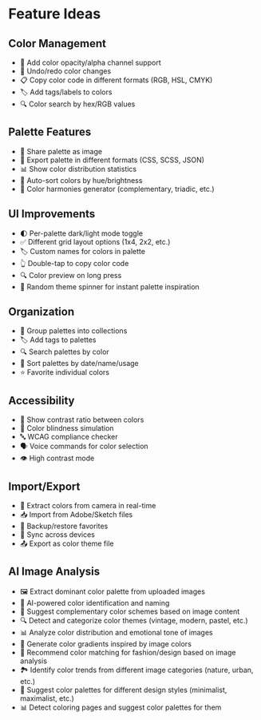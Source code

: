 # Feature Ideas

## Color Management
- 🎨 Add color opacity/alpha channel support
- 🔄 Undo/redo color changes
- 📋 Copy color code in different formats (RGB, HSL, CMYK)
- 🏷️ Add tags/labels to colors
- 🔍 Color search by hex/RGB values

## Palette Features
- 📱 Share palette as image
- 💾 Export palette in different formats (CSS, SCSS, JSON)
- 📊 Show color distribution statistics
- 🔄 Auto-sort colors by hue/brightness
- 🎯 Color harmonies generator (complementary, triadic, etc.)

## UI Improvements
- 🌓 Per-palette dark/light mode toggle
- ✅ Different grid layout options (1x4, 2x2, etc.)
- 🏷️ Custom names for colors in palette
- 👆 Double-tap to copy color code
- 🔍 Color preview on long press
- 🎲 Random theme spinner for instant palette inspiration

## Organization
- 📁 Group palettes into collections
- 🏷️ Add tags to palettes
- 🔍 Search palettes by color
- 📅 Sort palettes by date/name/usage
- ⭐ Favorite individual colors

## Accessibility
- 🎯 Show contrast ratio between colors
- 📝 Color blindness simulation
- 🔤 WCAG compliance checker
- 🗣️ Voice commands for color selection
- 👁️ High contrast mode

## Import/Export
- 📸 Extract colors from camera in real-time
- 📥 Import from Adobe/Sketch files
- 💾 Backup/restore favorites
- 🔄 Sync across devices
- 📤 Export as color theme file

## AI Image Analysis
- 🖼️ Extract dominant color palette from uploaded images
- 🤖 AI-powered color identification and naming
- 🎨 Suggest complementary color schemes based on image content
- 🔍 Detect and categorize color themes (vintage, modern, pastel, etc.)
- 📊 Analyze color distribution and emotional tone of images
- 🌈 Generate color gradients inspired by image colors
- 👗 Recommend color matching for fashion/design based on image analysis
- 🏞️ Identify color trends from different image categories (nature, urban, etc.)
- 🎨 Suggest color palettes for different design styles (minimalist, maximalist, etc.)
- 📊 Detect coloring pages and suggest color palettes for them
